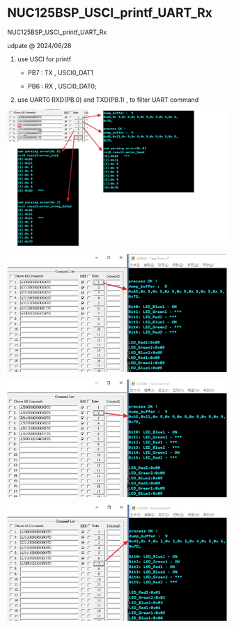 # NUC125BSP_USCI_printf_UART_Rx
 NUC125BSP_USCI_printf_UART_Rx

udpate @ 2024/06/28

1. use USCI for printf 

	- PB7 : TX , USCI0_DAT1

	- PB6 : RX , USCI0_DAT0;

2. use UART0 RXD(PB.0) and TXD(PB.1) , to filter UART command


![image](https://github.com/released/NUC125BSP_USCI_printf_UART_Rx/blob/main/log_uart_cmd_parse1.jpg)


![image](https://github.com/released/NUC125BSP_USCI_printf_UART_Rx/blob/main/log_uart_cmd_parse2.jpg)


![image](https://github.com/released/NUC125BSP_USCI_printf_UART_Rx/blob/main/log_uart_cmd_parse3.jpg)


![image](https://github.com/released/NUC125BSP_USCI_printf_UART_Rx/blob/main/log_uart_cmd_parse4.jpg)


